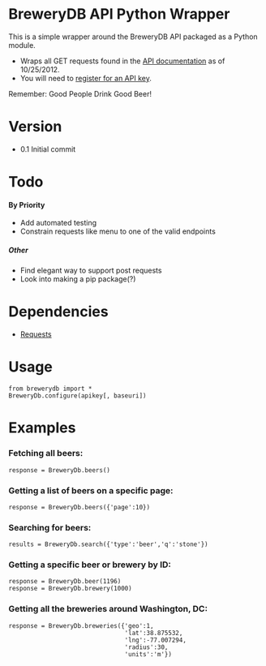 # BreweryDB API Python Wrapper

This is a simple wrapper around the BreweryDB API packaged as a Python module.

* Wraps all GET requests found in the [API documentation](http://developer.pintlabs.com/brewerydb/api-documentation) as of 10/25/2012.
* You will need to [register for an API key](http://www.brewerydb.com/api/register).

Remember: Good People Drink Good Beer!

# Version

* 0.1 Initial commit

# Todo

#### By Priority

* Add automated testing
* Constrain requests like menu to one of the valid endpoints

##### Other

* Find elegant way to support post requests
* Look into making a pip package(?)

# Dependencies

* [Requests](http://docs.python-requests.org/en/latest/)

# Usage

    from brewerydb import *
    BreweryDb.configure(apikey[, baseuri])

# Examples

### Fetching all beers:

    response = BreweryDb.beers()

### Getting a list of beers on a specific page:

    response = BreweryDb.beers({'page':10})

### Searching for beers:

    results = BreweryDb.search({'type':'beer','q':'stone'})

### Getting a specific beer or brewery by ID:

    response = BreweryDb.beer(1196)
    response = BreweryDb.brewery(1000)

### Getting all the breweries around Washington, DC:

    response = BreweryDb.breweries({'geo':1,
                                    'lat':38.875532,
                                    'lng':-77.007294,
                                    'radius':30,
                                    'units':'m'})
